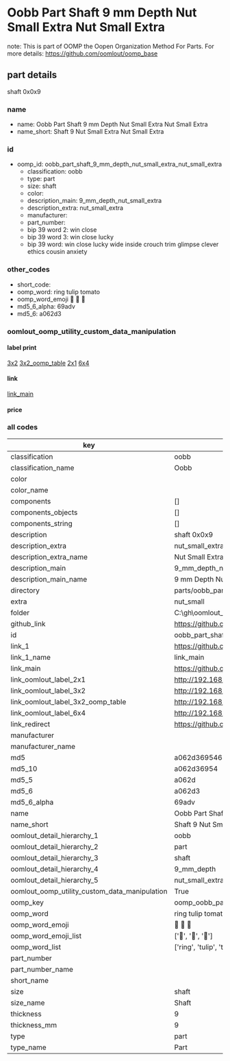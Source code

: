 # Oobb Part Shaft 9 mm Depth Nut Small Extra Nut Small Extra  

note: This is part of OOMP the Oopen Organization Method For Parts. For more details: https://github.com/oomlout/oomp_base

##  part details
  



shaft 0x0x9



### name
* name: Oobb Part Shaft 9 mm Depth Nut Small Extra Nut Small Extra
* name_short: Shaft 9 Nut Small Extra Nut Small Extra
### id
* oomp_id: oobb_part_shaft_9_mm_depth_nut_small_extra_nut_small_extra
  * classification: oobb
  * type: part
  * size: shaft
  * color: 
  * description_main: 9_mm_depth_nut_small_extra
  * description_extra: nut_small_extra
  * manufacturer: 
  * part_number: 
  * bip 39 word 2: win close
  * bip 39 word 3: win close lucky
  * bip 39 word: win close lucky wide inside crouch trim glimpse clever ethics cousin anxiety

### other_codes
* short_code: 
* oomp_word: ring tulip tomato
* oomp_word_emoji :ring: :tulip: :tomato:
* md5_6_alpha: 69adv
* md5_6: a062d3






### oomlout_oomp_utility_custom_data_manipulation
#### label print
[3x2](http://192.168.1.245:1112/?label=oomp%2069adv)
[3x2_oomp_table](http://192.168.1.108:1112/?label=oomp%2069adv)
[2x1](http://192.168.1.242:1112/?label=oomp%2069adv)
[6x4](http://192.168.1.55:1112/?label=oomp%2069adv)    

#### link

[link_main](https://github.com/oomlout/oomlout_oobb_version_4_generated_parts/tree/main/navigation_oomp/oobb/part/shaft/9_mm_depth_nut_small_extra/nut_small_extra/part)                              

#### price







### all codes 
| key | value |  
| --- | --- |  
| classification | oobb |  
| classification_name | Oobb |  
| color |  |  
| color_name |  |  
| components | [] |  
| components_objects | [] |  
| components_string | [] |  
| description | shaft 0x0x9 |  
| description_extra | nut_small_extra |  
| description_extra_name | Nut Small Extra |  
| description_main | 9_mm_depth_nut_small_extra |  
| description_main_name | 9 mm Depth Nut Small Extra |  
| directory | parts/oobb_part_shaft_9_mm_depth_nut_small_extra_nut_small_extra |  
| extra | nut_small |  
| folder | C:\gh\oomlout_oobb_version_4_generated_parts\parts\oobb_part_shaft_9_mm_depth_nut_small_extra_nut_small_extra |  
| github_link | https://github.com/oomlout/oomlout_oomp_part_src/tree/main/parts/oobb_part_shaft_9_mm_depth_nut_small_extra_nut_small_extra |  
| id | oobb_part_shaft_9_mm_depth_nut_small_extra_nut_small_extra |  
| link_1 | https://github.com/oomlout/oomlout_oobb_version_4_generated_parts/tree/main/navigation_oomp/oobb/part/shaft/9_mm_depth_nut_small_extra/nut_small_extra/part |  
| link_1_name | link_main |  
| link_main | https://github.com/oomlout/oomlout_oobb_version_4_generated_parts/tree/main/navigation_oomp/oobb/part/shaft/9_mm_depth_nut_small_extra/nut_small_extra/part |  
| link_oomlout_label_2x1 | http://192.168.1.242:1112/?label=oomp%2069adv |  
| link_oomlout_label_3x2 | http://192.168.1.245:1112/?label=oomp%2069adv |  
| link_oomlout_label_3x2_oomp_table | http://192.168.1.108:1112/?label=oomp%2069adv |  
| link_oomlout_label_6x4 | http://192.168.1.55:1112/?label=oomp%2069adv |  
| link_redirect | https://github.com/oomlout/oomlout_oobb_version_4_generated_parts/tree/main/parts/oobb_shaft_09_ex_nut_small |  
| manufacturer |  |  
| manufacturer_name |  |  
| md5 | a062d36954633d14d0ba9fab094aefda |  
| md5_10 | a062d36954 |  
| md5_5 | a062d |  
| md5_6 | a062d3 |  
| md5_6_alpha | 69adv |  
| name | Oobb Part Shaft 9 mm Depth Nut Small Extra Nut Small Extra |  
| name_short | Shaft 9 Nut Small Extra Nut Small Extra |  
| oomlout_detail_hierarchy_1 | oobb |  
| oomlout_detail_hierarchy_2 | part |  
| oomlout_detail_hierarchy_3 | shaft |  
| oomlout_detail_hierarchy_4 | 9_mm_depth |  
| oomlout_detail_hierarchy_5 | nut_small_extra |  
| oomlout_oomp_utility_custom_data_manipulation | True |  
| oomp_key | oomp_oobb_part_shaft_9_mm_depth_nut_small_extra_nut_small_extra |  
| oomp_word | ring tulip tomato |  
| oomp_word_emoji | :ring: :tulip: :tomato: |  
| oomp_word_emoji_list | [':ring:', ':tulip:', ':tomato:'] |  
| oomp_word_list | ['ring', 'tulip', 'tomato'] |  
| part_number |  |  
| part_number_name |  |  
| short_name |  |  
| size | shaft |  
| size_name | Shaft |  
| thickness | 9 |  
| thickness_mm | 9 |  
| type | part |  
| type_name | Part |  
